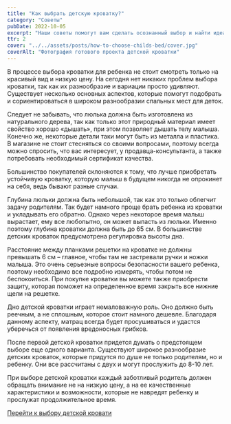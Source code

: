 ```yaml
---
title: "Как выбрать детскую кроватку?"
category: "Советы"
pubDate: 2022-10-05
excerpt: "Наши советы помогут вам сделать осознанный выбор и найти идеальную детскую кроватку для вашего дома."
ttr: 2
cover: "../../assets/posts/how-to-choose-childs-bed/cover.jpg"
coverAlt: "Фотография готового проекта детской кроватки"
---
```


В процессе выбора кроватки для ребенка не стоит смотреть только на красивый вид и низкую цену. На сегодня нет никаких проблем выбора кроватки, так как их разнообразие и вариации просто удивляют. Существует несколько основных аспектов, которые помогут подобрать и сориентироваться в широком разнообразии спальных мест для деток.

Следует не забывать, что люлька должна быть изготовлена из натурального дерева, так как только этот природный материал имеет свойство хорошо &laquo;дышать&raquo;, при этом позволяет дышать телу малыша. Конечно же, некоторые детали таки могут быть из металла и пластика. В магазине не стоит стесняться со своими вопросами, поэтому всегда можно спросить, что вас интересует, у продавца-консультанта, а также потребовать необходимый сертификат качества.

Большинство покупателей склоняются к тому, что лучше приобретать устойчивую кроватку, которую малыш в будущем никогда не опрокинет на себя, ведь бывают разные случаи.

Глубина люльки должна быть небольшой, так как это только облегчит задачу родителям. Так будет намного проще брать ребенка из кроватки и укладывать его обратно. Однако через некоторое время малыш вырастает, ему все любопытно, он может выпасть из люльки. Именно поэтому глубина кроватки должна быть до 65 см. В большинстве детских кроваток предусмотрена регулировка высоты дна.

Расстояние между планками решетки на кроватке не должны превышать 6 см – главное, чтобы там не застревали ручки и ножки малыша. Это очень серьезные вопросы безопасности вашего ребенка, поэтому необходимо все подробно измерять, чтобы потом не беспокоиться. При покупке кроватки вы можете также приобрести защиту, которая поможет на определенное время закрыть все нижние щели на решетке.

Дно детской кроватки играет немаловажную роль. Оно должно быть реечным, а не сплошным, которое стоит намного дешевле. Благодаря данному аспекту, матрац всегда будет просушиваться и удастся уберечься от появления вредоносных грибков.

После первой детской кроватки придется думать о предстоящем выборе еще одного варианта. Существуют широкое разнообразие детских кроваток, которые придутся по душе не только родителям, но и ребенку. Они все рассчитаны с двух и могут прослужить до 8-10 лет.

При выборе детской кроватки каждый заботливый родитель должен обращать внимание не на низкую цену, а на ее качественные характеристики и возможности, которые не навредят ребенку и прослужат продолжительное время.

[Перейти к выбору детской кровати](/catalog)

